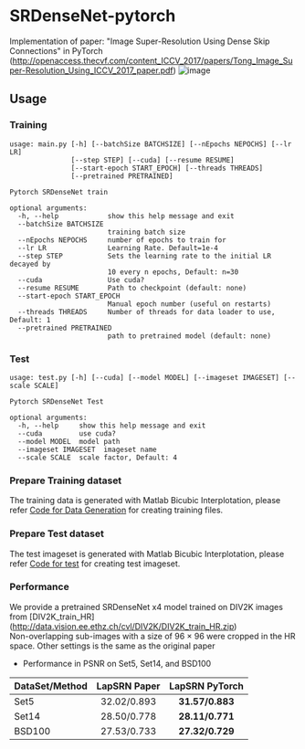 # SRDenseNet-pytorch
Implementation of paper: "Image Super-Resolution Using Dense Skip Connections" in PyTorch
(http://openaccess.thecvf.com/content_ICCV_2017/papers/Tong_Image_Super-Resolution_Using_ICCV_2017_paper.pdf)
![image](https://i.imgur.com/ZlNl6Zu.png)

## Usage
### Training
```
usage: main.py [-h] [--batchSize BATCHSIZE] [--nEpochs NEPOCHS] [--lr LR]
               [--step STEP] [--cuda] [--resume RESUME]
               [--start-epoch START_EPOCH] [--threads THREADS]
               [--pretrained PRETRAINED]

Pytorch SRDenseNet train

optional arguments:
  -h, --help            show this help message and exit
  --batchSize BATCHSIZE
                        training batch size
  --nEpochs NEPOCHS     number of epochs to train for
  --lr LR               Learning Rate. Default=1e-4
  --step STEP           Sets the learning rate to the initial LR decayed by
                        10 every n epochs, Default: n=30
  --cuda                Use cuda?
  --resume RESUME       Path to checkpoint (default: none)
  --start-epoch START_EPOCH
                        Manual epoch number (useful on restarts)
  --threads THREADS     Number of threads for data loader to use, Default: 1
  --pretrained PRETRAINED
                        path to pretrained model (default: none)

```
### Test
```
usage: test.py [-h] [--cuda] [--model MODEL] [--imageset IMAGESET] [--scale SCALE]

Pytorch SRDenseNet Test

optional arguments:
  -h, --help     show this help message and exit
  --cuda         use cuda?
  --model MODEL  model path
  --imageset IMAGESET  imageset name
  --scale SCALE  scale factor, Default: 4
```

### Prepare Training dataset
 The training data is generated with Matlab Bicubic Interplotation, please refer [Code for Data Generation](https://github.com/wxywhu/SRDenseNet-pytorch/tree/master/data) for creating training files.

### Prepare Test dataset
 The test imageset is generated with Matlab Bicubic Interplotation, please refer [Code for test](https://github.com/wxywhu/SRDenseNet-pytorch/tree/master/TestSet) for creating test imageset.
 
### Performance
 We provide a pretrained SRDenseNet x4 model trained on DIV2K images from [DIV2K_train_HR] (http://data.vision.ee.ethz.ch/cvl/DIV2K/DIV2K_train_HR.zip)   
 Non-overlapping sub-images with a size of 96 × 96 were cropped in the HR space.
 Other settings is the same as the original paper
 
 - Performance in PSNR on Set5, Set14, and BSD100
  
| DataSet/Method        | LapSRN Paper          | LapSRN PyTorch|
| ------------- |:----------:|:----------:|
| Set5      | 32.02/0.893      | **31.57/0.883** |
| Set14     | 28.50/0.778      | **28.11/0.771** |
| BSD100    | 27.53/0.733      | **27.32/0.729** |
